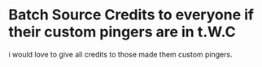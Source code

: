 # Batch Source Credits to everyone if their custom pingers are in t.W.C 
i would love to give all credits to those made them custom pingers.

